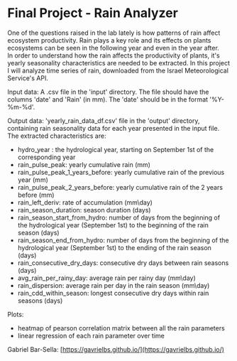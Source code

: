 # Final Project - Rain Analyzer

One of the questions raised in the lab lately is how patterns of rain affect ecosystem productivity.
Rain plays a key role and its effects on plants ecosystems can be seen in the following year and even in the year after.  
In order to understand how the rain affects the productivity of plants, it's yearly seasonality characteristics are needed to be extracted.
In this project I will analyze time series of rain, downloaded from the Israel Meteorological Service's API.

Input data:
A .csv file in the 'input' directory. 
The file should have the columns 'date' and 'Rain' (in mm). 
The 'date' should be in the format '%Y-%m-%d'.

Output data:
'yearly_rain_data_df.csv' file in the 'output' directory, containing rain seasonality data for each year presented in the input file.
The extracted characteristics are: 
- hydro_year : the hydrological year, starting on September 1st of the corresponding year
- rain_pulse_peak: yearly cumulative rain (mm)
- rain_pulse_peak_1_years_before: yearly cumulative rain of the previous year (mm)
- rain_pulse_peak_2_years_before: yearly cumulative rain of the 2 years before (mm)
- rain_left_deriv: rate of accumulation (mm\day)
- rain_season_duration: season duration (days)
- rain_season_start_from_hydro: number of days from the beginning of the hydrological year (September 1st) to the beginning of the rain season (days)
- rain_season_end_from_hydro: number of days from the beginning of the hydrological year (September 1st) to the ending of the rain season (days)
- rain_consecutive_dry_days: consecutive dry days between rain seasons (days)
- avg_rain_per_rainy_day: average rain per rainy day (mm\day)
- rain_dispersion: average rain per day in the rain season (mm\day)
- rain_cdd_within_season: longest consecutive dry days within rain seasons (days)

Plots:
- heatmap of pearson correlation matrix between all the rain parameters
- linear regression of each rain parameter over time

 Gabriel Bar-Sella: [https://gavrielbs.github.io/](https://gavrielbs.github.io/)
 
